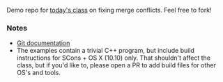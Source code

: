 Demo repo for [today's class](http://training.github.com/classes/free/#July-29-2015) on fixing merge conflicts. Feel free to fork!

### Notes
- [Git documentation](http://git-scm.com/docs)
- The examples contain a trivial C++ program, but include build instructions for SCons + OS X (10.10) only. That shouldn't affect the class, but if you'd like to, please open a PR to add build files for other OS's and tools.
